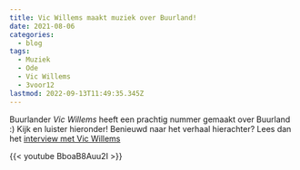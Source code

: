 ```yaml
---
title: Vic Willems maakt muziek over Buurland!
date: 2021-08-06
categories:
  - blog
tags:
  - Muziek
  - Ode
  - Vic Willems
  - 3voor12
lastmod: 2022-09-13T11:49:35.345Z
---
```

Buurlander *Vic Willems* heeft een prachtig nummer gemaakt over Buurland :) Kijk en luister hieronder!
Benieuwd naar het verhaal hierachter? Lees dan het [interview met Vic Willems](/media/20210806-vic-willems-ode-buurland/)

{{< youtube BboaB8Auu2I >}}
